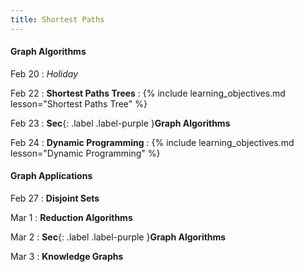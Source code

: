 ```yaml
---
title: Shortest Paths
---
```


#### Graph Algorithms

Feb 20
: *Holiday*

Feb 22
: **Shortest Paths Trees**
: {% include learning_objectives.md lesson="Shortest Paths Tree" %}

Feb 23
: **Sec**{: .label .label-purple }**Graph Algorithms**

Feb 24
: **Dynamic Programming**
: {% include learning_objectives.md lesson="Dynamic Programming" %}

#### Graph Applications

Feb 27
: **Disjoint Sets**

Mar 1
: **Reduction Algorithms**

Mar 2
: **Sec**{: .label .label-purple }**Graph Algorithms**

Mar 3
: **Knowledge Graphs**
